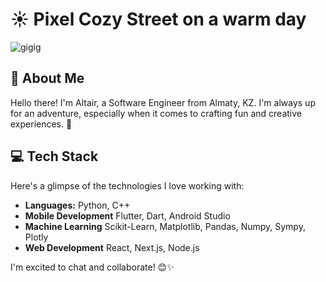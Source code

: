 # ☀️ Pixel Cozy Street on a warm day
![gigig](https://wallpaperaccess.com/full/6196574.jpg)

## 👋 About Me
Hello there! I'm Altair, a Software Engineer from Almaty, KZ. I'm always up for an adventure, especially when it comes to crafting fun and creative experiences. 🚀

## 💻 Tech Stack
Here's a glimpse of the technologies I love working with:

- **Languages:** Python, C++
- **Mobile Development** Flutter, Dart, Android Studio
- **Machine Learning** Scikit-Learn, Matplotlib, Pandas, Numpy, Sympy, Plotly
- **Web Development** React, Next.js, Node.js

I'm excited to chat and collaborate! 😊✨
